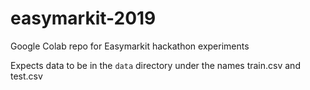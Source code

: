 # easymarkit-2019

Google Colab repo for Easymarkit hackathon experiments

Expects data to be in the `data` directory under the names train.csv and test.csv
